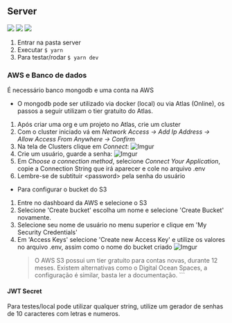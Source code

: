 ## Server

<div >
  <img src="https://img.shields.io/badge/dynamic/json?color=43BD15&label=Express&query=dependencies.express&url=https%3A%2F%2Fraw.githubusercontent.com%2Fancaphub%2Fancaphub%2Fmaster%2Fserver%2Fpackage.json">

  <img src="https://img.shields.io/badge/dynamic/json?color=informational&label=Mongoose&query=dependencies.mongoose&url=https%3A%2F%2Fraw.githubusercontent.com%2Fancaphub%2Fancaphub%2Fmaster%2Fserver%2Fpackage.json">

  <img src="https://img.shields.io/badge/dynamic/json?color=F16AAD&label=AWS-SDK&query=dependencies['aws-sdk']&url=https%3A%2F%2Fraw.githubusercontent.com%2Fancaphub%2Fancaphub%2Fmaster%2Fserver%2Fpackage.json">
</div >

1. Entrar na pasta server
2. Executar `$ yarn`
3. Para testar/rodar `$ yarn dev`

### AWS e Banco de dados

É necessário banco mongodb e uma conta na AWS

- O mongodb pode ser utilizado via docker (local) ou via Atlas (Online), os passos a seguir utilizam o tier gratuito do Atlas.

1. Após criar uma org e um projeto no Atlas, crie um cluster
2. Com o cluster iniciado vá em _Network Access -> Add Ip Address -> Allow Access From Anywhere -> Confirm_
3. Na tela de Clusters clique em _Connect_:
   ![Imgur](https://i.imgur.com/Ougy41b.png)
4. Crie um usuário, guarde a senha:
   ![Imgur](https://i.imgur.com/f5v3Yok.png)
5. Em _Choose a connection method_, selecione _Connect Your Application_, copie a Connection String que irá aparecer e cole no arquivo .env
6. Lembre-se de subtituir \<password> pela senha do usuário

- Para configurar o bucket do S3

1.  Entre no dashboard da AWS e selecione o S3
2.  Selecione 'Create bucket' escolha um nome e selecione 'Create Bucket' novamente.
3.  Selecione seu nome de usuário no menu superior e clique em 'My Security Credentials'
4.  Em 'Access Keys' selecione 'Create new Access Key' e utilize os valores no arquivo .env, assim como o nome do bucket criado
    ![Imgur](https://i.imgur.com/4XTjDcL.png)
    > O AWS S3 possui um tier gratuito para contas novas, durante 12 meses. Existem alternativas como o Digital Ocean Spaces, a configuração é similar, basta ler a documentação. ```

#### JWT Secret

Para testes/local pode utilizar qualquer string, utilize um gerador de senhas de 10 caracteres com letras e numeros.
